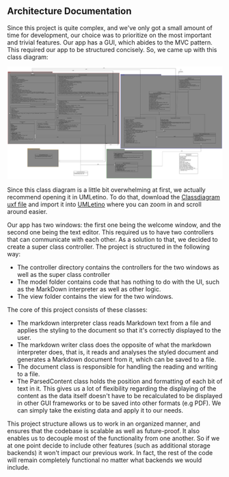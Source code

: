 Architecture Documentation
---------------
Since this project is quite complex, and we've only got a small amount of time for development, our choice was to prioritize on the most important and trivial features. Our app has a GUI, which abides to the MVC pattern. This required our app to be structured concisely. So, we came up with this class diagram:

![ClassDiagram](classdiagram.png)

Since this class diagram is a little bit overwhelming at first, we actually recommend opening it in UMLetino.
To do that, download the [Classdiagram uxf file](classdiagram.uxf) and import it into [UMLetino](https://www.umletino.com/umletino.html) where you can zoom in and scroll around easier.

Our app has two windows: the first one being the welcome window, and the second one being the text editor. This required us to have two controllers that can communicate with each other. As a solution to that, we decided to create a super class controller.
The project is structured in the following way:
- The controller directory contains the controllers for the two windows as well as the super class controller
- The model folder contains code that has nothing to do with the UI, such as the MarkDown interpreter as well as other logic.
- The view folder contains the view for the two windows. 

The core of this project consists of these classes:
- The markdown interpreter class reads Markdown text from a file and applies the styling to the document so that it's correctly displayed to the user.
- The markdown writer class does the opposite of what the markdown interpreter does, that is, it reads and analyses the styled document and generates a Markdown document from it, which can be saved to a file.
- The document class is responsible for handling the reading and writing to a file.
- The ParsedContent class holds the position and formatting of each bit of text in it. This gives us a lot of flexibility regarding the displaying of the content as the data itself doesn't have to be recalculated to be displayed in other GUI frameworks or to be saved into other formats (e.g PDF). We can simply take the existing data and apply it to our needs.

This project structure allows us to work in an organized manner, and ensures that the codebase is scalable as well as future-proof.
It also enables us to decouple most of the functionality from one another. So if we at one point decide to include other features (such as additional storage backends) it won't impact our previous work. In fact, the rest of the code will remain completely functional no matter what backends we would include.
